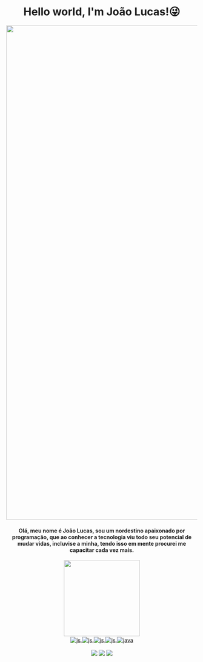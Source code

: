 <h1 align="center">Hello world, I'm João Lucas!😜</h1>
 <div whid align="center" >
    <img width="1300" src="https://media.discordapp.net/attachments/992082604792750240/1150222801421209752/Front-end_developer.png?width=1440&height=363"/>
 </div>

<div align="center">

#### Olá, meu nome é João Lucas, sou um nordestino apaixonado por programação, que ao conhecer a tecnologia viu todo seu potencial de mudar vidas, incluvise a minha, tendo isso em mente procurei me capacitar cada vez mais.

<div/>
    
<div>
  <a href="https://github.com/Joaolucas398">
  <img height="200em" src="https://github-readme-stats.vercel.app/api/top-langs/?username=Joaolucas398&layout=compact&langs_count=10&theme=dark"/>
  
</div>
      
<div align="center">    
 <img align="center" alt="js" src="https://img.shields.io/badge/-javascript-black?style=for-the-badge&logo=javascript" />
 <img align="center" alt="js" src="https://img.shields.io/badge/React-20232A?style=for-the-badge&logo=react&logoColor=61DAFB" />
 <img align="center" alt="js" src="https://img.shields.io/badge/-node.js-lightgray?style=for-the-badge&logo=node.js" />
 <img align="center" alt="js" src="https://img.shields.io/badge/-mongodb-grey?style=for-the-badge&logo=mongodb" />
 <img align="center" alt="java" src="https://img.shields.io/badge/java-black?style=for-the-badge&logo=java" />

    
</div><br>

<div align="center">
<a href="https://www.instagram.com/lucasbreckgm" target="_blank"><img src="https://img.shields.io/badge/-Instagram-%23E4405F?style=for-the-badge&logo=instagram&logoColor=white" target="_blank"></a>
<a href = "mailto:joaolucadesouzapaz1@gmail.com"><img src="https://img.shields.io/badge/-Gmail-%23333?style=for-the-badge&logo=gmail&logoColor=white" target="_blank"></a>
<a href="https://www.linkedin.com/in/jlsouzapaz/" target="_blank"><img src="https://img.shields.io/badge/-LinkedIn-%230077B5?style=for-the-badge&logo=linkedin&logoColor=white" target="_blank"></a> 
 
</div>
